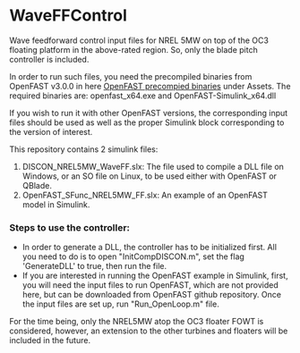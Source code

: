 # WaveFFControl
Wave feedforward control input files for NREL 5MW on top of the OC3 floating platform in the above-rated region. So, only the blade pitch controller is included.

In order to run such files, you need the precompiled binaries from OpenFAST v3.0.0 in here [OpenFAST precompied binaries](https://github.com/OpenFAST/openfast/releases) under Assets. The required binaries are: openfast_x64.exe and OpenFAST-Simulink_x64.dll

If you wish to run it with other OpenFAST versions, the corresponding input files should be used as well as the proper Simulink block corresponding to the version of interest.

This repository contains 2 simulink files:
1) DISCON_NREL5MW_WaveFF.slx: The file used to compile a DLL file on Windows, or an SO file on Linux, to be used either with OpenFAST or QBlade.
2) OpenFAST_SFunc_NREL5MW_FF.slx: An example of an OpenFAST model in Simulink.

### Steps to use the controller:
- In order to generate a DLL, the controller has to be initialized first. All you need to do is to open "InitCompDISCON.m", set the flag 'GenerateDLL' to true, then run   the file.  
- If you are interested in running the OpenFAST example in Simulink, first, you will need the input files to run OpenFAST, which are not provided here, but can be downloaded from OpenFAST github repository. Once the input files are set up, run "Run_OpenLoop.m" file.

For the time being, only the NREL5MW atop the OC3 floater FOWT is considered, however, an extension to the other turbines and floaters will be included in the future.
